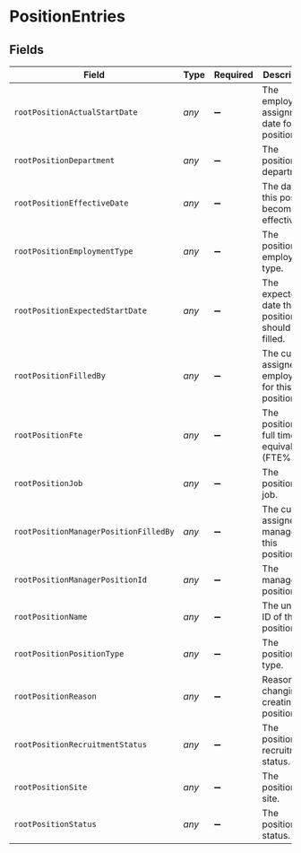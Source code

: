 # PositionEntries


## Fields

| Field                                             | Type                                              | Required                                          | Description                                       |
| ------------------------------------------------- | ------------------------------------------------- | ------------------------------------------------- | ------------------------------------------------- |
| `rootPositionActualStartDate`                     | *any*                                             | :heavy_minus_sign:                                | The employee's assignment date for this position. |
| `rootPositionDepartment`                          | *any*                                             | :heavy_minus_sign:                                | The position's department.                        |
| `rootPositionEffectiveDate`                       | *any*                                             | :heavy_minus_sign:                                | The date this position becomes effective.         |
| `rootPositionEmploymentType`                      | *any*                                             | :heavy_minus_sign:                                | The position's employment type.                   |
| `rootPositionExpectedStartDate`                   | *any*                                             | :heavy_minus_sign:                                | The expected date this position should be filled. |
| `rootPositionFilledBy`                            | *any*                                             | :heavy_minus_sign:                                | The current assigned employee for this position.  |
| `rootPositionFte`                                 | *any*                                             | :heavy_minus_sign:                                | The position's full time equivalent (FTE%).       |
| `rootPositionJob`                                 | *any*                                             | :heavy_minus_sign:                                | The position's job.                               |
| `rootPositionManagerPositionFilledBy`             | *any*                                             | :heavy_minus_sign:                                | The current assigned manager for this position.   |
| `rootPositionManagerPositionId`                   | *any*                                             | :heavy_minus_sign:                                | The manager's position ID.                        |
| `rootPositionName`                                | *any*                                             | :heavy_minus_sign:                                | The unique ID of this position.                   |
| `rootPositionPositionType`                        | *any*                                             | :heavy_minus_sign:                                | The position's type.                              |
| `rootPositionReason`                              | *any*                                             | :heavy_minus_sign:                                | Reason for changing or creating this position.    |
| `rootPositionRecruitmentStatus`                   | *any*                                             | :heavy_minus_sign:                                | The position's recruitment status.                |
| `rootPositionSite`                                | *any*                                             | :heavy_minus_sign:                                | The position's site.                              |
| `rootPositionStatus`                              | *any*                                             | :heavy_minus_sign:                                | The position's status.                            |